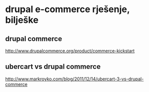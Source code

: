 drupal e-commerce rješenje, bilješke
=====================================

## drupal commerce

http://www.drupalcommerce.org/product/commerce-kickstart

## ubercart vs drupal commerce

http://www.markroyko.com/blog/2011/12/14/ubercart-3-vs-drupal-commerce



